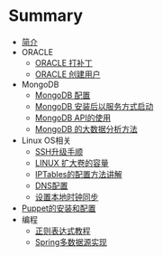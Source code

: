 # Summary

* [简介](README.md)
* ORACLE
   * [ORACLE 打补丁](oracle_patch.md)
   * [ORACLE 创建用户](oracle_create_user.md)
* MongoDB
   * [MongoDB 配置](config_mongodb_service.md)
   * [MongoDB 安装后以服务方式启动](create_linux_service_mongodb.md)
   * [MongoDB API的使用](mongodb_api_usage.md)
   * [MongoDB 的大数据分析方法](mongodb_bigdata_analyz.md)
* Linux OS相关
   * [SSH升级手顺](ssh_upgrade.md)
   * [LINUX 扩大卷的容量](linux_volume.md)
   * [IPTables的配置方法讲解](IPTables的配置方法讲解.md)
   * [DNS配置](DNS配置.md)
   * [设置本地时钟同步](设置本地时钟同步.md)
* [Puppet的安装和配置](Puppet的安装和配置.md)
* 编程
   * [正则表达式教程](正则表达式教程.md)
   * [Spring多数据源实现](Spring多数据源实现.md)

